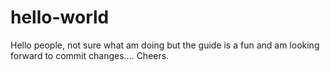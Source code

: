 # hello-world

Hello people,
not sure what am doing but the guide is a fun and am looking forward to commit changes.... 
Cheers. 
